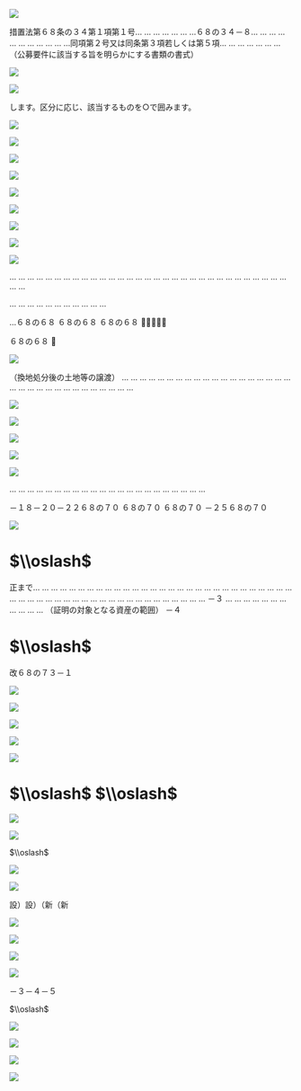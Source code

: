 ![](https://www.nta.go.jp/tmp/0b5dd01c-47c8-453d-b5d7-5cecdc50f7da/images/4d94a17a9bc4a33c75e0e6c00e6a699efe456877725d46fbb15d591fb87db5e4.jpg)

措置法第６８条の３４第１項第１号… … … … … … …６８の３４－８… … … … … … … … … … …同項第２号又は同条第３項若しくは第５項… … … … … … …（公募要件に該当する旨を明らかにする書類の書式）

![](https://www.nta.go.jp/tmp/0b5dd01c-47c8-453d-b5d7-5cecdc50f7da/images/ab89b1644bd13b0618395dd9565302bd803d81332f87a09008e54af34055b847.jpg)

![](https://www.nta.go.jp/tmp/0b5dd01c-47c8-453d-b5d7-5cecdc50f7da/images/60f25aad27454a590636ba13318353916dbc705aeb308ca4509aa791e52b1fc9.jpg)

します。区分に応じ、該当するものを○で囲みます。

![](https://www.nta.go.jp/tmp/0b5dd01c-47c8-453d-b5d7-5cecdc50f7da/images/6205151c78d0b519f0e5b3b3c80d3890f4d5c87284b1e52d10c690c3193ad478.jpg)

![](https://www.nta.go.jp/tmp/0b5dd01c-47c8-453d-b5d7-5cecdc50f7da/images/a7227a85df461e4007c05d938f2790f387268a7167c0b304d4cdd09dd6d0514e.jpg)

![](https://www.nta.go.jp/tmp/0b5dd01c-47c8-453d-b5d7-5cecdc50f7da/images/0acffa7f37110459601ae935a1b291031b4abad64e10312f93c7d817efaab0ed.jpg)

![](https://www.nta.go.jp/tmp/0b5dd01c-47c8-453d-b5d7-5cecdc50f7da/images/27f99cd8ce6bce67bee9cf2c95a44cea7183d0dee8cc8e9882ba83a255b04acd.jpg)

![](https://www.nta.go.jp/tmp/0b5dd01c-47c8-453d-b5d7-5cecdc50f7da/images/0202fd93ce5ea2c8a1947172b9fd4a0e3f1175d339a1578e73c8a75bb7888546.jpg)

![](https://www.nta.go.jp/tmp/0b5dd01c-47c8-453d-b5d7-5cecdc50f7da/images/10e7787d46fa122a63fb28a5d8b6849452067913cf807aacb797f12d5c03f224.jpg)

![](https://www.nta.go.jp/tmp/0b5dd01c-47c8-453d-b5d7-5cecdc50f7da/images/4ea93820997956a9c65debc531e170d162a54b5f52312905f03045cee9e8e22b.jpg)

![](https://www.nta.go.jp/tmp/0b5dd01c-47c8-453d-b5d7-5cecdc50f7da/images/5e3a777d0aa103283401d0802faf33ee50e8f28b9ed9a9d682d7dd8de6d120fc.jpg)

![](https://www.nta.go.jp/tmp/0b5dd01c-47c8-453d-b5d7-5cecdc50f7da/images/55018caf7ae89d90a7b14c020c30a90d225ce18051f666ee41ab80c24038d3a4.jpg)

… … … … … … … … … … … … … … … … … … … … … … … … … … … … … … … … …

… … … … … … … … … … …

…６８の６８ ６８の６８ ６８の６８ 

６８の６８ 

![](https://www.nta.go.jp/tmp/0b5dd01c-47c8-453d-b5d7-5cecdc50f7da/images/420b42a639f9b733a9e3c4ef194a288bfbc53616639c23e92b30be2c04b8cabd.jpg)

（換地処分後の土地等の譲渡） … … … … … … … … … … … … … … … … … … … … … … … … … … … … … … … … …

![](https://www.nta.go.jp/tmp/0b5dd01c-47c8-453d-b5d7-5cecdc50f7da/images/721129df82af2724bbd5d3ba979ebcda4b76bf773613919097702af8c9f84522.jpg)

![](https://www.nta.go.jp/tmp/0b5dd01c-47c8-453d-b5d7-5cecdc50f7da/images/626e192232315315b76854a5adb9d620a2d9ab818ea0f87462d546ad39e40cb7.jpg)

![](https://www.nta.go.jp/tmp/0b5dd01c-47c8-453d-b5d7-5cecdc50f7da/images/7fe8384ba1aa7e5f3973cf7157773fbac3390c7ac2d21cc5af8ed19e4b356fc8.jpg)

![](https://www.nta.go.jp/tmp/0b5dd01c-47c8-453d-b5d7-5cecdc50f7da/images/1f2c9a8234a70681f4107b9b3b3bc868ee8f0ccfbfbb16a9b60f6971af971835.jpg)

![](https://www.nta.go.jp/tmp/0b5dd01c-47c8-453d-b5d7-5cecdc50f7da/images/8ae2967eb0632837c010422ea82b9fdc30b93cd6c93413a9b6b46e7f379b773e.jpg)

… … … … … … … … … … … … … … … … … … … … … …

－１８－２０－２２６８の７０ ６８の７０ ６８の７０ －２５６８の７０

![](https://www.nta.go.jp/tmp/0b5dd01c-47c8-453d-b5d7-5cecdc50f7da/images/b815087eea197912e2f5470cb063e2d00064a00a13e1b218289ff26c16eb2e79.jpg)

# $\\oslash$

正まで… … … … … … … … … … … … … … … … … … … … … … … … … … … … … … … … … … … … … … … … … … … … … … … … … … … －３ … … … … … … … … … … … （証明の対象となる資産の範囲） －４

# $\\oslash$

改６８の７３－１

![](https://www.nta.go.jp/tmp/0b5dd01c-47c8-453d-b5d7-5cecdc50f7da/images/73a6cc4a2f83c7ad54d81bf0cf492647f63ed8cf43e5ee13e64676d6d29cb166.jpg)

![](https://www.nta.go.jp/tmp/0b5dd01c-47c8-453d-b5d7-5cecdc50f7da/images/1a5f09a2232cb7b1a48de96e869a3e9b22146c33f2cbfcc8e68a42d577eb461d.jpg)

![](https://www.nta.go.jp/tmp/0b5dd01c-47c8-453d-b5d7-5cecdc50f7da/images/19efaccdb1f66ea8aa801d27d3b4c1201ee342a0c697551bf1b340030c11915d.jpg)

![](https://www.nta.go.jp/tmp/0b5dd01c-47c8-453d-b5d7-5cecdc50f7da/images/f7c3225890c1a3507847fea002d8331672d283c9e8151f9d1bb2dfac7740271d.jpg)

![](https://www.nta.go.jp/tmp/0b5dd01c-47c8-453d-b5d7-5cecdc50f7da/images/4e08732434051d0b99da5703096d16ead3da485b2d4f4a0d12ce6c654376b50e.jpg)

# $\\oslash$ $\\oslash$

![](https://www.nta.go.jp/tmp/0b5dd01c-47c8-453d-b5d7-5cecdc50f7da/images/fb60d41504446e38158d8b6ebd1bacb5f769b8f7b5b0f0b4ae5eeb871e449936.jpg)

![](https://www.nta.go.jp/tmp/0b5dd01c-47c8-453d-b5d7-5cecdc50f7da/images/9c8bad370bd85292c012c31d458efb5adab91d8396b57a404ee0331a553ffcf3.jpg)

$\\oslash$

![](https://www.nta.go.jp/tmp/0b5dd01c-47c8-453d-b5d7-5cecdc50f7da/images/28184d74e97309636184e1d35884b48cad9afd8bc73eb39aac48c1fcfbd102e2.jpg)

![](https://www.nta.go.jp/tmp/0b5dd01c-47c8-453d-b5d7-5cecdc50f7da/images/aeaa2659639cf851909be3f42d592f9b8be2881cdbf3613ab95c95d2db66d13a.jpg)

設）設）（新（新

![](https://www.nta.go.jp/tmp/0b5dd01c-47c8-453d-b5d7-5cecdc50f7da/images/faf899e366431d5ab5a0d922a1884b92db0de639e6c5eecd6453e843ad4f4894.jpg)

![](https://www.nta.go.jp/tmp/0b5dd01c-47c8-453d-b5d7-5cecdc50f7da/images/1cbef521abf02f1209e22480fb5fe84c0b364749b27c09511c861164a12dc182.jpg)

![](https://www.nta.go.jp/tmp/0b5dd01c-47c8-453d-b5d7-5cecdc50f7da/images/f1b9be092777ffe77964e8c78b0aaaa10a52431a7d2ad3b49ec0ef03835233cc.jpg)

![](https://www.nta.go.jp/tmp/0b5dd01c-47c8-453d-b5d7-5cecdc50f7da/images/df89149d9bf7c8f72772abce461553b15ea9a68e0764d3dc8135af02bbdbe20d.jpg)

－３－４－５

$\\oslash$

![](https://www.nta.go.jp/tmp/0b5dd01c-47c8-453d-b5d7-5cecdc50f7da/images/a9a3ceffbf538eccafefe42fcf8bd94e8c87d7ebdcf5ecd20a0afb7a19137f3f.jpg)

![](https://www.nta.go.jp/tmp/0b5dd01c-47c8-453d-b5d7-5cecdc50f7da/images/3ec9717acd4e532392e3a23c027af82f61e68050f71139f804205fcb70daa3d2.jpg)

![](https://www.nta.go.jp/tmp/0b5dd01c-47c8-453d-b5d7-5cecdc50f7da/images/8b4518d3491d4721a61935a4e4a97226b9c71e30183cb42b1878255be25752fe.jpg)

![](https://www.nta.go.jp/tmp/0b5dd01c-47c8-453d-b5d7-5cecdc50f7da/images/247923a898bd5ad6babc8d09d26b1a6470e1fcf93a0be9527848cfbc40c09ee6.jpg)